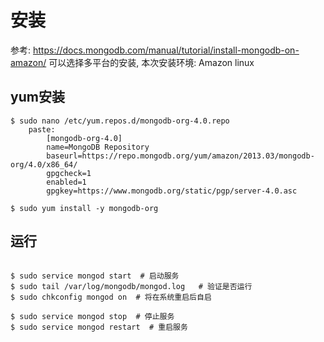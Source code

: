 # 安装
参考: https://docs.mongodb.com/manual/tutorial/install-mongodb-on-amazon/
可以选择多平台的安装, 本次安装环境: Amazon linux

## yum安装
```
$ sudo nano /etc/yum.repos.d/mongodb-org-4.0.repo
    paste:
        [mongodb-org-4.0]
        name=MongoDB Repository
        baseurl=https://repo.mongodb.org/yum/amazon/2013.03/mongodb-org/4.0/x86_64/
        gpgcheck=1
        enabled=1
        gpgkey=https://www.mongodb.org/static/pgp/server-4.0.asc

$ sudo yum install -y mongodb-org
```

## 运行
```

$ sudo service mongod start  # 启动服务
$ sudo tail /var/log/mongodb/mongod.log   # 验证是否运行
$ sudo chkconfig mongod on  # 将在系统重启后自启

$ sudo service mongod stop  # 停止服务
$ sudo service mongod restart  # 重启服务
```

## 